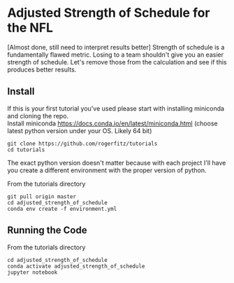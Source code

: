 # Adjusted Strength of Schedule for the NFL
[Almost done, still need to interpret results better]
Strength of schedule is a fundamentally flawed metric. Losing to a team shouldn't give you an easier strength of schedule. 
Let's remove those from the calculation and see if this produces better results.  

## Install
If this is your first tutorial you've used please start with installing miniconda and cloning the repo.  
Install miniconda https://docs.conda.io/en/latest/miniconda.html (choose latest python version under your OS. Likely 64 bit)
```
git clone https://github.com/rogerfitz/tutorials
cd tutorials
```
The exact python version doesn't matter because with each project I'll have you create a different environment with the proper version of python.

From the tutorials directory
```
git pull origin master
cd adjusted_strength_of_schedule
conda env create -f environment.yml
```

## Running the Code
From the tutorials directory
```
cd adjusted_strength_of_schedule
conda activate adjusted_strength_of_schedule
jupyter notebook
```